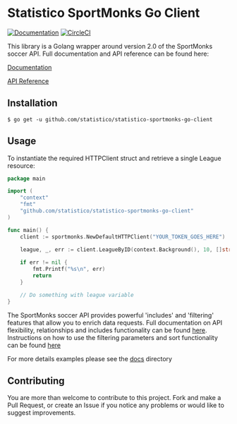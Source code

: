 # Statistico SportMonks Go Client 

[![Documentation](https://godoc.org/github.com/statistico/statistico-sportmonks-go-client?status.svg)](http://godoc.org/github.com/statistico/statistico-sportmonks-go-client)
[![CircleCI](https://circleci.com/gh/statistico/statistico-sportmonks-go-client/tree/master.svg?style=shield)](https://circleci.com/gh/statistico/statistico-sportmonks-go-client/tree/master)

This library is a Golang wrapper around version 2.0 of the SportMonks soccer API. Full documentation and API reference can be found here:

[Documentation](https://www.sportmonks.com/docs/football/2.0/prologue/a/introduction/94)

[API Reference](https://docs.sportmonks.com/football)

## Installation
```.env
$ go get -u github.com/statistico/statistico-sportmonks-go-client
```
## Usage
To instantiate the required HTTPClient struct and retrieve a single League resource:
```go
package main

import (
    "context"
    "fmt"
    "github.com/statistico/statistico-sportmonks-go-client"
)

func main() {
    client := sportmonks.NewDefaultHTTPClient("YOUR_TOKEN_GOES_HERE")
    
    league, _, err := client.LeagueByID(context.Background(), 10, []string{}) 

    if err != nil {
        fmt.Printf("%s\n", err)
        return
    }

    // Do something with league variable
}
```
The SportMonks soccer API provides powerful 'includes' and 'filtering' features that allow you to enrich data requests. Full
documentation on API flexibility, relationships and includes functionality can be found 
[here](https://www.sportmonks.com/docs/football/2.0/getting-started/a/api-flexibility-and-relationships/88). Instructions
on how to use the filtering parameters and sort functionality can be found [here](https://www.sportmonks.com/docs/football/2.0/getting-started/a/api-filtering-sorting-and-pagination/90)

For more details examples please see the [docs](/docs) directory
## Contributing
You are more than welcome to contribute to this project. Fork and make a Pull Request, or create an Issue if you notice 
any problems or would like to suggest improvements.